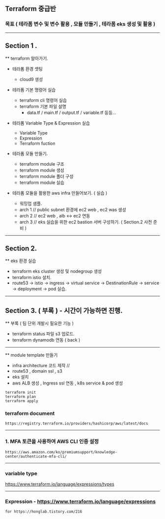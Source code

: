 
## Terraform 중급반
### 목표 ( 테라폼 변수 및 변수 활용 , 모듈 만들기 , 테라폼 eks 생성 및 활용 )
---
## Section 1 .

** terraform 알아가기. 
* 테라폼 환경 셋팅
   - cloud9 생성  
* 테라폼 기본 명령어 실습
   
   - terraform cli 명령어 실습
   - terraform 기본 파일 설명 
      - data.tf / main.tf / output.tf / variable.tf 등등...
* 테라폼 Variable Type & Expression 실습
   - Variable Type
   - Expression
   - Terraform fuction
* 테라폼 모듈 만들기.
   - terraform module 구조 
   - terraform module 생성
   - terraform module 폴더 구성
   - terraform module 실습
* 테라폼 모듈을 활용한 aws infra 만들어보기. ( 실습 )
   - 워밍업 샘플.
   - arch 1 // public subnet 환경에 ec2 web , ec2 was 생성 
   - arch 2 // ec2 web , alb <-> ec2 연동
   - arch 3 // eks 실습을 위한 ec2 bastion 서버 구성하기. ( Section.2 사전 준비 )
----

## Section 2.
** eks 환경 실습
 - terraform eks cluster 생성 및 nodegroup 생성
 - terraform istio 설치. 
 - route53 -> istio -> ingress -> virtual service ->  DestinationRule -> service -> deployment -> pod 실습.
---
## Section 3. ( 부록 ) - 시간이 가능하면 진행.
** 부록 ( 팀 단위 개발시 필요한 기능 )
- terraform status 파일 s3 업로드.
- terraform dynamodb 연동 ( back )


-----
** module template 만들기
* infra architecture 코드 제작 //  
* route53 , domain ssl , s3
* eks 설치 
* aws ALB 생성 , Ingress ssl 연동 , k8s service & pod 생성
```
terraform init
terraform plan
terraform apply
```

### terraform document
~~~
https://registry.terraform.io/providers/hashicorp/aws/latest/docs
~~~

-----


### 1. MFA 토큰을 사용하여 AWS CLI 인증 설정
```
https://aws.amazon.com/ko/premiumsupport/knowledge-center/authenticate-mfa-cli/
```

-----



### variable type
https://www.terraform.io/language/expressions/types



-----

### Expression - https://www.terraform.io/language/expressions
```
for https://honglab.tistory.com/216
```

